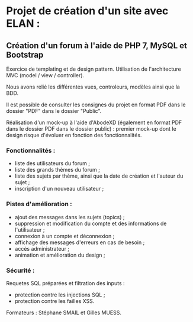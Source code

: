 # Projet de création d'un site avec ELAN :

## Création d'un forum à l'aide de PHP 7, MySQL et Bootstrap

Exercice de templating et de design pattern. Utilisation de l'architecture MVC (model / view / controller).

Nous avons relié les différentes vues, controleurs, modèles ainsi que la BDD.

Il est possible de consulter les consignes du projet en format PDF dans le dossier "PDF" dans le dossier "Public".

Réalisation d'un mock-up à l'aide d'AbodeXD (également en format PDF dans le dossier PDF dans le dossier public) : premier mock-up dont le design risque d'évoluer en fonction des fonctionnalités.

### Fonctionnalités :

- liste des utilisateurs du forum ;
- liste des grands thèmes du forum ;
- liste des sujets par thème, ainsi que la date de création et l'auteur du sujet ;
- inscription d'un nouveau utilisateur ;

### Pistes d'amélioration :

- ajout des messages dans les sujets (topics) ;
- suppression et modification du compte et des informations de l'utilisateur ;
- connexion à un compte et déconnexion ;
- affichage des messages d'erreurs en cas de besoin ;
- accès administrateur ;
- animation et amélioration du design ;

### Sécurité :

Requetes SQL préparées et filtration des inputs :

- protection contre les injections SQL ;
- protection contre les failles XSS.

Formateurs : Stéphane SMAIL et Gilles MUESS.
